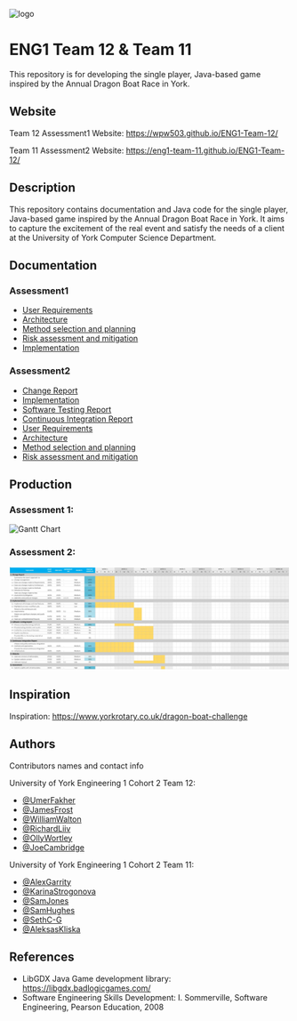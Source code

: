 ![logo](https://github.com/wpw503/ENG1-Team-12/blob/main/images/new_logo_t.png?raw=true)

# ENG1 Team 12 & Team 11

This repository is for developing the single player, Java-based game inspired by the Annual Dragon Boat Race in York.


## Website

Team 12 Assessment1 Website: https://wpw503.github.io/ENG1-Team-12/

Team 11 Assessment2 Website: https://eng1-team-11.github.io/ENG1-Team-12/


## Description

This repository contains documentation and Java code for the single player, Java-based game inspired by the Annual Dragon Boat Race in York. It aims to capture the excitement of the real event and satisfy the needs of a client at the University of York Computer Science Department.


## Documentation

### Assessment1
* [User Requirements](https://github.com/wpw503/ENG1-Team-12/blob/main/Documentation/Req1.pdf)
* [Architecture](https://github.com/wpw503/ENG1-Team-12/tree/main/Documentation/Arch1.pdf)
* [Method selection and planning](https://github.com/wpw503/ENG1-Team-12/tree/main/Documentation/Plan1.pdf)
* [Risk assessment and mitigation](https://github.com/wpw503/ENG1-Team-12/tree/main/Documentation/Risk1.pdf)
* [Implementation](https://github.com/wpw503/ENG1-Team-12/tree/main/Documentation/Impl1.pdf)

### Assessment2
* [Change Report](https://github.com/ENG1-Team-11/ENG1-Team-12/blob/main/Documentation2/Change2.pdf)
* [Implementation](https://github.com/ENG1-Team-11/ENG1-Team-12/blob/main/Documentation2/Impl2.pdf)
* [Software Testing Report](https://github.com/ENG1-Team-11/ENG1-Team-12/blob/main/Documentation2/Test2.pdf)
* [Continuous Integration Report](https://github.com/ENG1-Team-11/ENG1-Team-12/blob/main/Documentation2/CI2.pdf)
* [User Requirements](https://github.com/ENG1-Team-11/ENG1-Team-12/blob/main/Documentation2/Req1-edited.pdf)
* [Architecture](https://github.com/ENG1-Team-11/ENG1-Team-12/blob/main/Documentation2/Arch1-edited.pdf)
* [Method selection and planning](https://github.com/ENG1-Team-11/ENG1-Team-12/blob/main/Documentation2/Plan1-edited.pdf)
* [Risk assessment and mitigation](https://github.com/ENG1-Team-11/ENG1-Team-12/blob/main/Documentation2/Risk1-edited.pdf)


## Production

### Assessment 1:

![Gantt Chart](https://github.com/wpw503/ENG1-Team-12/blob/main/images/week8.png)

### Assessment 2:

![Gantt Chart2](https://github.com/ENG1-Team-11/ENG1-Team-12/blob/main/images/assessment2/gantt.png)


## Inspiration

Inspiration: https://www.yorkrotary.co.uk/dragon-boat-challenge


## Authors

Contributors names and contact info

University of York Engineering 1 Cohort 2 Team 12:

* [@UmerFakher](https://github.com/UmerFakher)
* [@JamesFrost](https://github.com/Fritzbox2000)
* [@WilliamWalton](https://github.com/wpw503)
* [@RichardLiiv](https://github.com/sumsare)
* [@OllyWortley](https://github.com/orw511)
* [@JoeCambridge](https://github.com/JoeCambridge)

University of York Engineering 1 Cohort 2 Team 11:

* [@AlexGarrity](https://github.com/AlexGarrity)
* [@KarinaStrogonova](https://github.com/kr337)
* [@SamJones](https://github.com/FallenNocturne)
* [@SamHughes](https://github.com/OTM-options)
* [@SethC-G](https://github.com/SethC-G)
* [@AleksasKliska](https://github.com/uppishgryhon)


## References

* LibGDX Java Game development library: https://libgdx.badlogicgames.com/
* Software Engineering Skills Development: I. Sommerville, Software Engineering, Pearson Education, 2008
